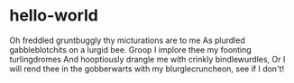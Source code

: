 # hello-world

Oh freddled gruntbuggly thy micturations are to me
As plurdled gabbleblotchits on a lurgid bee.
Groop I implore thee my foonting turlingdromes
And hooptiously drangle me with crinkly bindlewurdles,
Or I will rend thee in the gobberwarts with my
blurglecruncheon, see if I don't!
